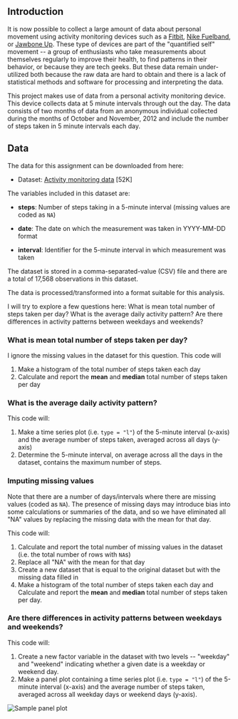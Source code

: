 ## Introduction

It is now possible to collect a large amount of data about personal
movement using activity monitoring devices such as a
[Fitbit](http://www.fitbit.com), [Nike
Fuelband](http://www.nike.com/us/en_us/c/nikeplus-fuelband), or
[Jawbone Up](https://jawbone.com/up). These type of devices are part of
the "quantified self" movement -- a group of enthusiasts who take
measurements about themselves regularly to improve their health, to
find patterns in their behavior, or because they are tech geeks. But
these data remain under-utilized both because the raw data are hard to
obtain and there is a lack of statistical methods and software for
processing and interpreting the data.

This project makes use of data from a personal activity monitoring
device. This device collects data at 5 minute intervals through out the
day. The data consists of two months of data from an anonymous
individual collected during the months of October and November, 2012
and include the number of steps taken in 5 minute intervals each day.

## Data

The data for this assignment can be downloaded from here:

* Dataset: [Activity monitoring data](https://d396qusza40orc.cloudfront.net/repdata%2Fdata%2Factivity.zip) [52K]

The variables included in this dataset are:

* **steps**: Number of steps taking in a 5-minute interval (missing
    values are coded as `NA`)

* **date**: The date on which the measurement was taken in YYYY-MM-DD
    format

* **interval**: Identifier for the 5-minute interval in which
    measurement was taken

The dataset is stored in a comma-separated-value (CSV) file and there
are a total of 17,568 observations in this
dataset.


The data is processed/transformed into a format suitable for this analysis.

I will try to explore a few questions here: What is mean total number of steps taken per day? What is the average daily activity pattern? Are there differences in activity patterns between weekdays and weekends?

### What is mean total number of steps taken per day?

I ignore the missing values in the dataset for this question. This code will 

1. Make a histogram of the total number of steps taken each day
2. Calculate and report the **mean** and **median** total number of steps taken per day


### What is the average daily activity pattern?
This code will: 
1. Make a time series plot (i.e. `type = "l"`) of the 5-minute interval (x-axis) and the average number of steps taken, averaged across all days (y-axis)
2. Determine the 5-minute interval, on average across all the days in the dataset, contains the maximum number of steps.


### Imputing missing values

Note that there are a number of days/intervals where there are missing
values (coded as `NA`). The presence of missing days may introduce
bias into some calculations or summaries of the data, and so we have eliminated all "NA" values by replacing the missing data with the mean for that day.

This code will: 
1. Calculate and report the total number of missing values in the dataset (i.e. the total number of rows with `NA`s)
2. Replace all "NA" with the mean for that day
3. Create a new dataset that is equal to the original dataset but with the missing data filled in
4. Make a histogram of the total number of steps taken each day and Calculate and report the **mean** and **median** total number of steps taken per day. 

### Are there differences in activity patterns between weekdays and weekends?

This code will:
1. Create a new factor variable in the dataset with two levels -- "weekday" and "weekend" indicating whether a given date is a weekday or weekend day.
2. Make a panel plot containing a time series plot (i.e. `type = "l"`) of the 5-minute interval (x-axis) and the average number of steps taken, averaged across all weekday days or weekend days (y-axis). 

![Sample panel plot](instructions_fig/sample_panelplot.png) 
